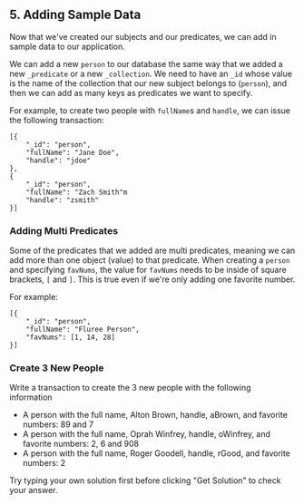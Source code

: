 
## 5. Adding Sample Data

Now that we've created our subjects and our predicates, we can add in sample data to our application. 

We can add a new `person` to our database the same way that we added a new `_predicate` or a new `_collection`. We need to have an `_id` whose value is the name of the collection that our new subject belongs to (`person`), and then we can add as many keys as predicates we want to specify. 

For example, to create two people with `fullName`s and `handle`, we can issue the following transaction:

```
[{
    "_id": "person",
    "fullName": "Jane Doe",
    "handle": "jdoe"
},
{
    "_id": "person",
    "fullName": "Zach Smith"m
    "handle": "zsmith"
}]
```

### Adding Multi Predicates
Some of the predicates that we added are multi predicates, meaning we can add more than one object (value) to that predicate. When creating a `person` and specifying `favNums`, the value for `favNums` needs to be inside of square brackets, `[` and `]`. This is true even if we're only adding one favorite number.

For example:

```
[{
    "_id": "person",
    "fullName": "Fluree Person",
    "favNums": [1, 14, 28]
}]
```

<div class="challenge">
<h3>Create 3 New People </h3>
<p>Write a transaction to create the 3 new people with the following information
</p>
<p>
    <ul>
        <li> A person with the full name, Alton Brown, handle, aBrown, and favorite numbers: 89 and 7</li> 
        <li> A person with the full name, Oprah Winfrey, handle, oWinfrey, and favorite numbers: 2, 6 and 908</li> 
        <li> A person with the full name, Roger Goodell, handle, rGood, and favorite numbers: 2</li>  
    </ul>
</p>
<p>Try typing your own solution first before clicking "Get Solution" to check your answer. </p>
</div>
<br/>
<br/>

